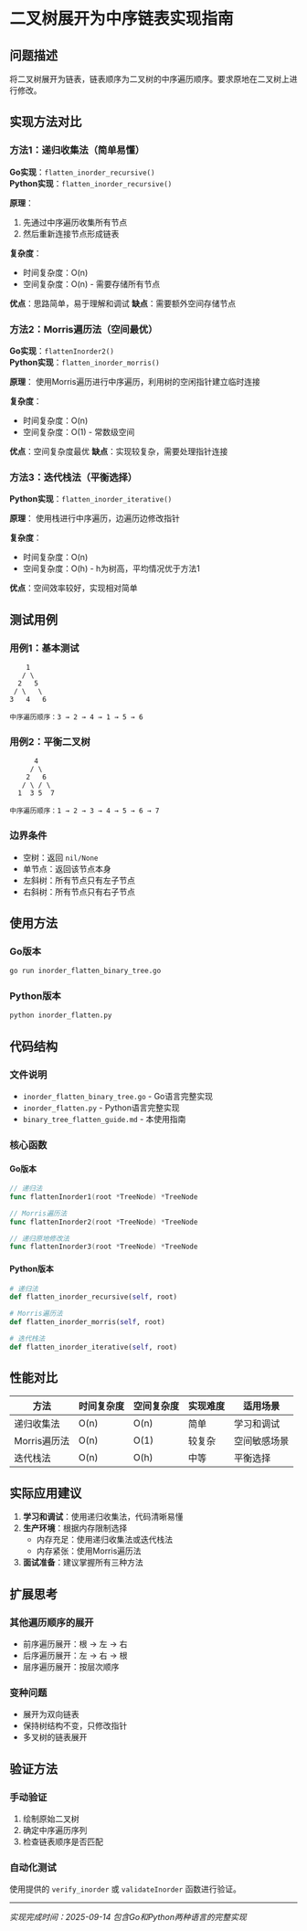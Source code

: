 # 二叉树展开为中序链表实现指南

## 问题描述
将二叉树展开为链表，链表顺序为二叉树的中序遍历顺序。要求原地在二叉树上进行修改。

## 实现方法对比

### 方法1：递归收集法（简单易懂）
**Go实现**：`flatten_inorder_recursive()`  
**Python实现**：`flatten_inorder_recursive()`

**原理**：
1. 先通过中序遍历收集所有节点
2. 然后重新连接节点形成链表

**复杂度**：
- 时间复杂度：O(n)
- 空间复杂度：O(n) - 需要存储所有节点

**优点**：思路简单，易于理解和调试
**缺点**：需要额外空间存储节点

### 方法2：Morris遍历法（空间最优）
**Go实现**：`flattenInorder2()`  
**Python实现**：`flatten_inorder_morris()`

**原理**：
使用Morris遍历进行中序遍历，利用树的空闲指针建立临时连接

**复杂度**：
- 时间复杂度：O(n)
- 空间复杂度：O(1) - 常数级空间

**优点**：空间复杂度最优
**缺点**：实现较复杂，需要处理指针连接

### 方法3：迭代栈法（平衡选择）
**Python实现**：`flatten_inorder_iterative()`

**原理**：
使用栈进行中序遍历，边遍历边修改指针

**复杂度**：
- 时间复杂度：O(n)
- 空间复杂度：O(h) - h为树高，平均情况优于方法1

**优点**：空间效率较好，实现相对简单

## 测试用例

### 用例1：基本测试
```
    1
   / \
  2   5
 / \   \
3   4   6

中序遍历顺序：3 → 2 → 4 → 1 → 5 → 6
```

### 用例2：平衡二叉树
```
      4
     / \
    2   6
   / \ / \
  1  3 5  7

中序遍历顺序：1 → 2 → 3 → 4 → 5 → 6 → 7
```

### 边界条件
- 空树：返回 `nil/None`
- 单节点：返回该节点本身
- 左斜树：所有节点只有左子节点
- 右斜树：所有节点只有右子节点

## 使用方法

### Go版本
```bash
go run inorder_flatten_binary_tree.go
```

### Python版本
```bash
python inorder_flatten.py
```

## 代码结构

### 文件说明
- `inorder_flatten_binary_tree.go` - Go语言完整实现
- `inorder_flatten.py` - Python语言完整实现
- `binary_tree_flatten_guide.md` - 本使用指南

### 核心函数

#### Go版本
```go
// 递归法
func flattenInorder1(root *TreeNode) *TreeNode

// Morris遍历法
func flattenInorder2(root *TreeNode) *TreeNode

// 递归原地修改法
func flattenInorder3(root *TreeNode) *TreeNode
```

#### Python版本
```python
# 递归法
def flatten_inorder_recursive(self, root)

# Morris遍历法
def flatten_inorder_morris(self, root)

# 迭代栈法
def flatten_inorder_iterative(self, root)
```

## 性能对比

| 方法 | 时间复杂度 | 空间复杂度 | 实现难度 | 适用场景 |
|---|---|---|---|---|
| 递归收集法 | O(n) | O(n) | 简单 | 学习和调试 |
| Morris遍历法 | O(n) | O(1) | 较复杂 | 空间敏感场景 |
| 迭代栈法 | O(n) | O(h) | 中等 | 平衡选择 |

## 实际应用建议

1. **学习和调试**：使用递归收集法，代码清晰易懂
2. **生产环境**：根据内存限制选择
   - 内存充足：使用递归收集法或迭代栈法
   - 内存紧张：使用Morris遍历法
3. **面试准备**：建议掌握所有三种方法

## 扩展思考

### 其他遍历顺序的展开
- 前序遍历展开：根 → 左 → 右
- 后序遍历展开：左 → 右 → 根
- 层序遍历展开：按层次顺序

### 变种问题
- 展开为双向链表
- 保持树结构不变，只修改指针
- 多叉树的链表展开

## 验证方法

### 手动验证
1. 绘制原始二叉树
2. 确定中序遍历序列
3. 检查链表顺序是否匹配

### 自动化测试
使用提供的 `verify_inorder` 或 `validateInorder` 函数进行验证。

---
*实现完成时间：2025-09-14*
*包含Go和Python两种语言的完整实现*